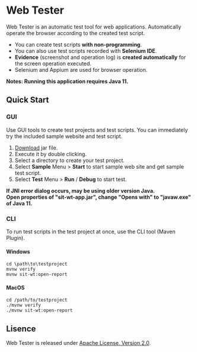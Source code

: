 # Web Tester

Web Tester is an automatic test tool for web applications. Automatically operate the browser according to the created test script. 

* You can create test scripts **with non-programming**.
* You can also use test scripts recorded with **Selenium IDE**.
* **Evidence** (screenshot and operation log) is **created automatically** for the screen operation executed.
* Selenium and Appium are used for browser operation.

**Notes: Running this application requires Java 11.**

## Quick Start

### GUI 

Use GUI tools to create test projects and test scripts.
You can immediately try the included sample website and test script.

1. [Download](https://repo.maven.apache.org/maven2/io/sitoolkit/wt/sit-wt-app/3.0.0-beta.3/sit-wt-app-3.0.0-beta.3.jar) jar file.
1. Execute it by double clicking.
1. Select a directory to create your test project.
1. Select **Sample** Menu > **Start** to start sample web site and get sample test script.
1. Select **Test** Menu > **Run** / **Debug** to start test.

**If JNI error dialog occurs, may be using older version Java.**  
**Open properties of "sit-wt-app.jar", change "Opens with" to "javaw.exe" of Java 11.**

### CLI

To run test scripts in the test project at once, use the CLI tool (Maven Plugin).

#### Windows

```
cd \path\to\testproject
mvnw verify
mvnw sit-wt:open-report
```

#### MacOS

```
cd /path/to/testproject
./mvnw verify
./mvnw sit-wt:open-report
```


## Lisence

Web Tester is released under [Apache License, Version 2.0](http://www.apache.org/licenses/LICENSE-2.0).
